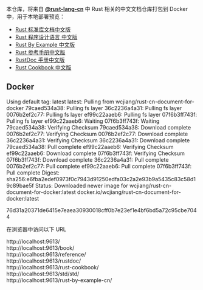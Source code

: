本仓库，将来自 [**@rust-lang-cn**](https://github.com/rust-lang-cn) 中 Rust 相关的中文文档仓库打包到 Docker 中，用于本地部署预览：

- [Rust 标准库文档中文版](https://github.com/rust-lang-cn/std-cn)
- [Rust 程序设计语言 中文版](https://github.com/rust-lang-cn/book-cn)
- [Rust By Example 中文版](https://github.com/rust-lang-cn/rust-by-example-cn)
- [Rust 参考手册中文版](https://github.com/rust-lang-cn/reference-cn)
- [RustDoc 手册中文版](https://github.com/rust-lang-cn/rustdoc-cn)
- [Rust Cookbook 中文版](https://github.com/rust-lang-cn/rust-cookbook-cn)

## Docker

Using default tag: latest
latest: Pulling from wcjiang/rust-cn-document-for-docker
79caed534a38: Pulling fs layer
36c2236a4a31: Pulling fs layer
0076b2ef2c77: Pulling fs layer
ef99c22aaeb6: Pulling fs layer
07f6b3ff743f: Pulling fs layer
ef99c22aaeb6: Waiting
07f6b3ff743f: Waiting
79caed534a38: Verifying Checksum
79caed534a38: Download complete
0076b2ef2c77: Verifying Checksum
0076b2ef2c77: Download complete
36c2236a4a31: Verifying Checksum
36c2236a4a31: Download complete
79caed534a38: Pull complete
ef99c22aaeb6: Verifying Checksum
ef99c22aaeb6: Download complete
07f6b3ff743f: Verifying Checksum
07f6b3ff743f: Download complete
36c2236a4a31: Pull complete
0076b2ef2c77: Pull complete
ef99c22aaeb6: Pull complete
07f6b3ff743f: Pull complete
Digest: sha256:e6fba2edef0973f0c7943d91250edfa03c2a2e93b9a5435c83c58d19c89bae5f
Status: Downloaded newer image for wcjiang/rust-cn-document-for-docker:latest
docker.io/wcjiang/rust-cn-document-for-docker:latest

76d31a20371de6415e7eaea30930018cff0b7e23ef1e4bf6bd5a72c95cbe7044

在浏览器中访问以下 URL

http://localhost:9613/  
http://localhost:9613/book/  
http://localhost:9613/reference/  
http://localhost:9613/rustdoc/  
http://localhost:9613/rust-cookbook/  
http://localhost:9613/std/std/  
http://localhost:9613/rust-by-example-cn/  
